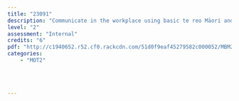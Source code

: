 ```yaml
---
title: "23091"
description: "Communicate in the workplace using basic te reo Māori and waiata"
level: "2"
assessment: "Internal"
credits: "6"
pdf: "http://c1940652.r52.cf0.rackcdn.com/51d0f9eaf45279582c000052/MBM2-23091.pdf"
categories:
    - "MOT2"
    
    
    
    
---
```


